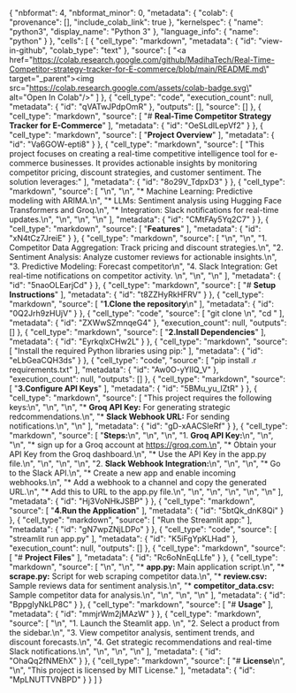 {
  "nbformat": 4,
  "nbformat_minor": 0,
  "metadata": {
    "colab": {
      "provenance": [],
      "include_colab_link": true
    },
    "kernelspec": {
      "name": "python3",
      "display_name": "Python 3"
    },
    "language_info": {
      "name": "python"
    }
  },
  "cells": [
    {
      "cell_type": "markdown",
      "metadata": {
        "id": "view-in-github",
        "colab_type": "text"
      },
      "source": [
        "<a href=\"https://colab.research.google.com/github/MadihaTech/Real-Time-Competitor-strategy-tracker-for-E-commerce/blob/main/README.md\" target=\"_parent\"><img src=\"https://colab.research.google.com/assets/colab-badge.svg\" alt=\"Open In Colab\"/></a>"
      ]
    },
    {
      "cell_type": "code",
      "execution_count": null,
      "metadata": {
        "id": "qVATwJPdpOmR"
      },
      "outputs": [],
      "source": []
    },
    {
      "cell_type": "markdown",
      "source": [
        "# **Real-Time Competitor Strategy Tracker for E-Commerce**"
      ],
      "metadata": {
        "id": "OeSLdILepVf2"
      }
    },
    {
      "cell_type": "markdown",
      "source": [
        "**Project Overview**"
      ],
      "metadata": {
        "id": "Va6GOW-epti8"
      }
    },
    {
      "cell_type": "markdown",
      "source": [
        "This project focuses on creating a real-time competitive intelligence tool for e-commerce businesses. It provides actionable insights by monitoring competitor pricing, discount strategies, and customer sentiment. The solution leverages:"
      ],
      "metadata": {
        "id": "8o29V_TdpxD3"
      }
    },
    {
      "cell_type": "markdown",
      "source": [
        "\n",
        "\n",
        "*   Machine Learning: Predictive modeling with ARIMA.\n",
        "*   LLMs: Sentiment analysis using Hugging Face Transformers and Groq.\n",
        "*   Integration: Slack notifications for real-time updates.\n",
        "\n",
        "\n",
        "\n"
      ],
      "metadata": {
        "id": "CMtFAy5Yq2C7"
      }
    },
    {
      "cell_type": "markdown",
      "source": [
        "**Features**"
      ],
      "metadata": {
        "id": "xN4tCz7JreiE"
      }
    },
    {
      "cell_type": "markdown",
      "source": [
        "\n",
        "\n",
        "1.   Competitor Data Aggregation: Track pricing and discount strategies.\n",
        "2.   Sentiment Analysis: Analyze customer reviews for actionable insights.\n",
        "3.   Predictive Modeling: Forecast competitor\n",
        "4. Slack Integration: Get real-time notifications on competitor activity.  \n",
        "\n",
        "\n"
      ],
      "metadata": {
        "id": "5naoOLEarjCd"
      }
    },
    {
      "cell_type": "markdown",
      "source": [
        "# **Setup Instructions**"
      ],
      "metadata": {
        "id": "t8ZZHyRkHFRV"
      }
    },
    {
      "cell_type": "markdown",
      "source": [
        "**1.Clone the repository**\n"
      ],
      "metadata": {
        "id": "0Q2Jrh9zHUjV"
      }
    },
    {
      "cell_type": "code",
      "source": [
        "git clone <repository-url>\n",
        "cd <repository-directory>"
      ],
      "metadata": {
        "id": "ZXWwSZmnqeG4"
      },
      "execution_count": null,
      "outputs": []
    },
    {
      "cell_type": "markdown",
      "source": [
        "**2.Install Dependencies**"
      ],
      "metadata": {
        "id": "EyrkqlxCHw2L"
      }
    },
    {
      "cell_type": "markdown",
      "source": [
        "Install the required Python libraries using pip:"
      ],
      "metadata": {
        "id": "eLbGeaCQH3ds"
      }
    },
    {
      "cell_type": "code",
      "source": [
        "pip install .r requirements.txt"
      ],
      "metadata": {
        "id": "Aw0O-yYIIQ_V"
      },
      "execution_count": null,
      "outputs": []
    },
    {
      "cell_type": "markdown",
      "source": [
        "**3.Configure API Keys**"
      ],
      "metadata": {
        "id": "5BMu_yu_IZtR"
      }
    },
    {
      "cell_type": "markdown",
      "source": [
        "This project requires the following keys:\n",
        "\n",
        "\n",
        "*   **Groq API Key:** For generating strategic redcommendations.\n",
        "*   **Slack Webhook URL:** For sending notifications.\n",
        "\n"
      ],
      "metadata": {
        "id": "gD-xAACSIeRf"
      }
    },
    {
      "cell_type": "markdown",
      "source": [
        "**Steps:**\n",
        "\n",
        "\n",
        "1.  **Groq API Key:**\n",
        "\n",
        "\n",
        "*   sign up for a Groq account at https://groq.com.\n",
        "*   Obtain your API Key from the Groq dashboard.\n",
        "*   Use the API Key in the app.py file.\n",
        "\n",
        "\n",
        "\n",
        "2.   **Slack Webhook Integration:**\n",
        "\n",
        "\n",
        "*   Go to the Slack API.\n",
        "*   Create a new app and enable incoming webhooks.\n",
        "*   Add a webhook to a channel and copy the generated URL.\n",
        "*   Add this to URL to the app.py file.\n",
        "\n",
        "\n",
        "\n",
        "\n",
        "\n"
      ],
      "metadata": {
        "id": "Hj3VoNHkJSBP"
      }
    },
    {
      "cell_type": "markdown",
      "source": [
        "**4.Run the Application**"
      ],
      "metadata": {
        "id": "5btQk_dnK8Qi"
      }
    },
    {
      "cell_type": "markdown",
      "source": [
        "Run the Streamlit app:"
      ],
      "metadata": {
        "id": "gN7wpZNjLDPo"
      }
    },
    {
      "cell_type": "code",
      "source": [
        "streamlit run app.py"
      ],
      "metadata": {
        "id": "K5iFgYpKLHad"
      },
      "execution_count": null,
      "outputs": []
    },
    {
      "cell_type": "markdown",
      "source": [
        "# **Project Files**"
      ],
      "metadata": {
        "id": "Rc6oNnEqLLfe"
      }
    },
    {
      "cell_type": "markdown",
      "source": [
        "\n",
        "\n",
        "*   **app.py:** Main application script.\n",
        "*   **scrape.py:** Script for web scraping competitor data.\n",
        "*   **review.csv:** Sample reviews data for sentiment analysis.\n",
        "*   **competitor_data.csv:** Sample competitor data for analysis.\n",
        "\n",
        "\n",
        "\n"
      ],
      "metadata": {
        "id": "BppgIyNkLP8C"
      }
    },
    {
      "cell_type": "markdown",
      "source": [
        "# **Usage**"
      ],
      "metadata": {
        "id": "mmjrWm2jMAzW"
      }
    },
    {
      "cell_type": "markdown",
      "source": [
        "\n",
        "1. Launch the Steamlit app.  \n",
        "2. Select a product from the sidebar.\n",
        "3. View competitor analysis, sentiment trends, and discount forecasts.\n",
        "4. Get strategic recommendations and real-time Slack notifications.\n",
        "\n",
        "\n",
        "\n"
      ],
      "metadata": {
        "id": "OhaQq2fNMEhX"
      }
    },
    {
      "cell_type": "markdown",
      "source": [
        "# **License**\n",
        "\n",
        "This project is licensed by MIT License."
      ],
      "metadata": {
        "id": "MpLNUTTVNBPD"
      }
    }
  ]
}
